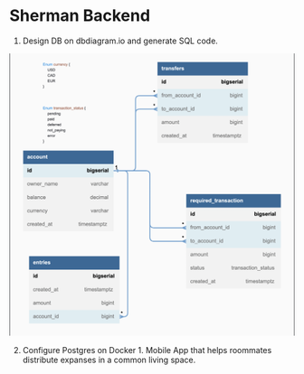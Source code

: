 # Sherman Backend


1. Design DB on dbdiagram.io and generate SQL code.

![alt image](https://github.com/vaishvikmaisuria/Sherman/blob/main/backend/db/Database.png)

2. Configure Postgres on Docker
    1.
Mobile App that helps roommates distribute expanses in a common living space.
